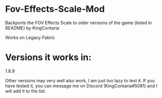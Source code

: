 # Fov-Effects-Scale-Mod
Backports the FOV Effects Scale to older versions of the game (listed in README)
by KingContaria

Works on Legacy Fabric

# Versions it works in:

1.8.9

Other versions may very well also work, I am just too lazy to test it. If you have tested it, you can message me on Discord (KingContaria#5081) and I will add it to the list.
